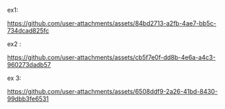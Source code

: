 ex1:


https://github.com/user-attachments/assets/84bd2713-a2fb-4ae7-bb5c-734dcad825fc



 ex2 :
 


https://github.com/user-attachments/assets/cb5f7e0f-dd8b-4e6a-a4c3-960273dadb57



ex 3:


https://github.com/user-attachments/assets/6508ddf9-2a26-41bd-8430-99dbb3fe6531





